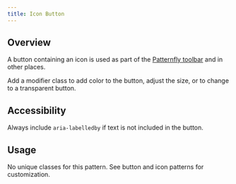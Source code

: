 ```yaml
---
title: Icon Button
---
```

## Overview

A button containing an icon is used as part of the [Patternfly toolbar](https://www.patternfly.org/pattern-library/forms-and-controls/toolbar/#_design) and in other places.

Add a modifier class to add color to the button, adjust the size, or to change to a transparent button.

## Accessibility

Always include `aria-labelledby` if text is not included in the button.

## Usage

No unique classes for this pattern. See button and icon patterns for customization.
